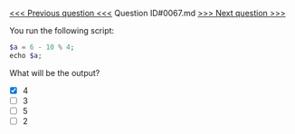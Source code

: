 [<<< Previous question <<<](0066.md)  Question ID#0067.md  [>>> Next question >>>](0068.md) 

You run the following script:
```php
$a = 6 - 10 % 4;
echo $a;
```
What will be the output?

- [x] 4
- [ ] 3
- [ ] 5
- [ ] 2
